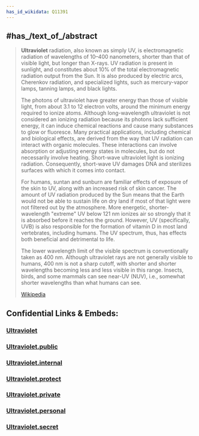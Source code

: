```yaml
---
has_id_wikidata: Q11391
---
```



## #has_/text_of_/abstract 

> **Ultraviolet** radiation, also known as simply UV, is electromagnetic radiation of wavelengths of 10–400 nanometers, shorter than that of visible light, but longer than X-rays. UV radiation is present in sunlight, and constitutes about 10% of the total electromagnetic radiation output from the Sun. It is also produced by electric arcs, Cherenkov radiation, and specialized lights, such as mercury-vapor lamps, tanning lamps, and black lights.
>
> The photons of ultraviolet have greater energy than those of visible light, from about 3.1 to 12 electron volts, around the minimum energy required to ionize atoms.  Although long-wavelength ultraviolet is not considered an ionizing radiation because its photons lack sufficient energy, it can induce chemical reactions and cause many substances to glow or fluoresce. Many practical applications, including chemical and biological effects, are derived from the way that UV radiation can interact with organic molecules. These interactions can involve absorption or adjusting energy states in molecules, but do not necessarily involve heating.   Short-wave ultraviolet light is ionizing radiation. Consequently, short-wave UV damages DNA and sterilizes surfaces with which it comes into contact.
>
> For humans, suntan and sunburn are familiar effects of exposure of the skin to UV, along with an increased risk of skin cancer. The amount of UV radiation produced by the Sun means that the Earth would not be able to sustain life on dry land if most of that light were not filtered out by the atmosphere. More energetic, shorter-wavelength "extreme" UV below 121 nm ionizes air so strongly that it is absorbed before it reaches the ground. However, UV (specifically, UVB) is also responsible for the formation of vitamin D in most land vertebrates, including humans. The UV spectrum, thus, has effects both beneficial and detrimental to life.
>
> The lower wavelength limit of the visible spectrum is conventionally taken as 400 nm.  Although ultraviolet rays are not generally visible to humans, 400 nm is not a sharp cutoff, with shorter and shorter wavelengths becoming less and less visible in this range.  Insects, birds, and some mammals can see near-UV (NUV), i.e., somewhat shorter wavelengths than what humans can see.
>
> [Wikipedia](https://en.wikipedia.org/wiki/Ultraviolet)





## Confidential Links & Embeds: 

### [Ultraviolet](/_Standards/Science/Physics/Electricity/Electromagnetic_Radiation/Light/Ultraviolet.md) 

### [Ultraviolet.public](/_public/Science/Physics/Electricity/Electromagnetic_Radiation/Light/Ultraviolet.public.md) 

### [Ultraviolet.internal](/_internal/Science/Physics/Electricity/Electromagnetic_Radiation/Light/Ultraviolet.internal.md) 

### [Ultraviolet.protect](/_protect/Science/Physics/Electricity/Electromagnetic_Radiation/Light/Ultraviolet.protect.md) 

### [Ultraviolet.private](/_private/Science/Physics/Electricity/Electromagnetic_Radiation/Light/Ultraviolet.private.md) 

### [Ultraviolet.personal](/_personal/Science/Physics/Electricity/Electromagnetic_Radiation/Light/Ultraviolet.personal.md) 

### [Ultraviolet.secret](/_secret/Science/Physics/Electricity/Electromagnetic_Radiation/Light/Ultraviolet.secret.md)

